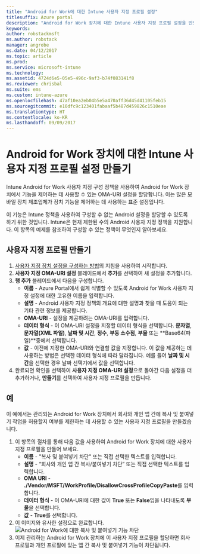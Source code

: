 ```yaml
---
title: "Android for Work에 대한 Intune 사용자 지정 프로필 설정"
titlesuffix: Azure portal
description: "Android for Work 장치에 대한 Intune 사용자 지정 프로필 설정을 만드는 방법을 알아봅니다.\""
keywords: 
author: robstackmsft
ms.author: robstack
manager: angrobe
ms.date: 04/12/2017
ms.topic: article
ms.prod: 
ms.service: microsoft-intune
ms.technology: 
ms.assetid: 4724d6e5-05e5-496c-9af3-b74f083141f8
ms.reviewer: chrisbal
ms.suite: ems
ms.custom: intune-azure
ms.openlocfilehash: 47af10ea2eb04b5e5a470aff36d45d41105feb15
ms.sourcegitcommit: e10dfc9c123401fabaaf5b487d459826c1510eae
ms.translationtype: HT
ms.contentlocale: ko-KR
ms.lasthandoff: 09/09/2017
---
```

# <a name="create-intune-custom-profile-settings-for-android-for-work-devices"></a>Android for Work 장치에 대한 Intune 사용자 지정 프로필 설정 만들기

Intune Android for Work 사용자 지정 구성 정책을 사용하여 Android for Work 장치에서 기능을 제어하는 데 사용할 수 있는 OMA-URI 설정을 할당합니다. 이는 많은 모바일 장치 제조업체가 장치 기능을 제어하는 데 사용하는 표준 설정입니다.

이 기능은 Intune 정책을 사용하여 구성할 수 없는 Android 설정을 할당할 수 있도록 하기 위한 것입니다. Intune은 현재 제한된 수의 Android 사용자 지정 정책을 지원합니다. 이 항목의 예제를 참조하여 구성할 수 있는 정책이 무엇인지 알아보세요.

## <a name="create-a-custom-profile"></a>사용자 지정 프로필 만들기

1. [사용자 지정 장치 설정을 구성하는 방법](custom-settings-configure.md)의 지침을 사용하여 시작합니다.
2. **사용자 지정 OMA-URI 설정** 블레이드에서 **추가**를 선택하여 새 설정을 추가합니다.
3. **행 추가** 블레이드에서 다음을 구성합니다.
    - **이름** - Azure Portal에서 쉽게 식별할 수 있도록 Android for Work 사용자 지정 설정에 대한 고유한 이름을 입력합니다.
    - **설명** - Android 사용자 지정 정책의 개요에 대한 설명과 찾을 때 도움이 되는 기타 관련 정보를 제공합니다.
    - **OMA-URI** - 설정을 제공하려는 OMA-URI를 입력합니다.
    - **데이터 형식** - 이 OMA-URI 설정을 지정할 데이터 형식을 선택합니다. **문자열**, **문자열(XML 파일)**, **날짜 및 시간**, **정수**, **부동 소수점**, **부울** 또는 **Base64(파일)**중에서 선택합니다.
    - **값** - 이전에 지정한 OMA-URI와 연결할 값을 지정합니다. 이 값을 제공하는 데 사용하는 방법은 선택한 데이터 형식에 따라 달라집니다. 예를 들어 **날짜 및 시간**을 선택한 경우 날짜 선택기에서 값을 선택합니다.
4. 완료되면 확인을 선택하여 **사용자 지정 OMA-URI 설정**으로 돌아간 다음 설정을 더 추가하거나, **만들기**를 선택하여 사용자 지정 프로필을 만듭니다.


## <a name="example"></a>예

이 예에서는 관리되는 Android for Work 장치에서 회사와 개인 앱 간에 복사 및 붙여넣기 작업을 허용할지 여부를 제한하는 데 사용할 수 있는 사용자 지정 프로필을 만들겠습니다.

1. 이 항목의 절차를 통해 다음 값을 사용하여 Android for Work 장치에 대한 사용자 지정 프로필을 만들어 보세요.
    - **이름** - "복사 및 붙여넣기 차단" 또는 직접 선택한 텍스트를 입력합니다.
    - **설명** - “회사와 개인 앱 간 복사/붙여넣기 차단” 또는 직접 선택한 텍스트를 입력합니다.
    - **OMA URI** - **./Vendor/MSFT/WorkProfile/DisallowCrossProfileCopyPaste**를 입력합니다.
    - **데이터 형식** - 이 OMA-URI에 대한 값이 **True** 또는 **False**임을 나타내도록 **부울**을 선택합니다.
    - **값** - **True**를 선택합니다.
2. 이 이미지와 유사한 설정으로 완료합니다.
![Android for Work에 대한 복사 및 붙여넣기 기능 차단](./media/custom-policy-afw-copy-paste.png)
3. 이제 관리하는 Android for Work 장치에 이 사용자 지정 프로필을 할당하면 회사 프로필과 개인 프로필에 있는 앱 간 복사 및 붙여넣기 기능이 차단됩니다.